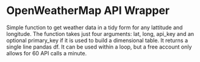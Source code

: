 # OpenWeatherMap API Wrapper

Simple function to get weather data in a tidy form for any lattitude and longitude. 
The function takes just four arguments: lat, long, api_key and an optional primary_key if it is used to build a dimensional table. 
It returns a single line pandas df. It can be used within a loop, but a free account only allows for 60 API calls a minute. 
